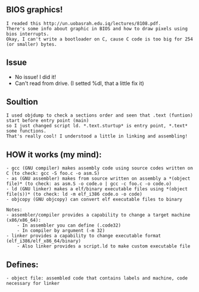 ## BIOS graphics!

	I readed this http://un.uobasrah.edu.iq/lectures/8108.pdf. 
	There's some info about graphic in BIOS and how to draw pixels using bios interrupts.
	Okay, I can't write a bootloader on C, cause C code is too big for 254 (or smaller) bytes.

## Issue

- No issue! I did it!
- Can't read from drive. (I setted %dl, that a little fix it)

## Soultion

	I used objdump to check a sections order and seen that .text (funtion) start before entry point (main)
	so I just changed script ld. *.text.sturtup* is entry point, *.text* some functions. 
	That's really cool! I understood a little in linking and assembling!

## HOW it works (my mind):

	- gcc (GNU compiler) makes assembly code using source codes written on C (to check: gcc -S foo.c -o asm.S)
	- as (GNU assembler) makes from source written on assembly a *(object file)* (to check: as asm.S -o code.o | gcc -c foo.c -o code.o)
	- ld (GNU linker) makes a elf/binary executable files using *(object file(s))* (to check: ld -m elf_i386 code.o -o code)
	- objcopy (GNU objcopy) can convert elf executable files to binary

	Notes:
	- assembler/compiler provides a capability to change a target machine (x86/x86_64):
		- In assembler you can define (.code32)
		- In compiler by argument (-m 32)
	- linker provides a capability to change executable format (elf_i386/elf_x86_64/binary)
		- Also linker provides a script.ld to make custom executable file
	 

## Defines:
	- object file: assembled code that contains labels and machine, code necessary for linker

